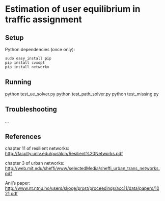 Estimation of user equilibrium in traffic assignment
==========================


Setup
-----
Python dependencies (once only):

    sudo easy_install pip
    pip install cvxopt
    pip install networkx

Running
-----
python test_ue_solver.py
python test_path_solver.py
python test_missing.py

Troubleshooting
--------
...

References
--------
chapter 11 of resilient networks: http://faculty.unlv.edu/pushkin/Resilient%20Networks.pdf

chapter 3 of urban networks: http://web.mit.edu/sheffi/www/selectedMedia/sheffi_urban_trans_networks.pdf

Anil’s paper: http://www.nt.ntnu.no/users/skoge/prost/proceedings/acc11/data/papers/1021.pdf